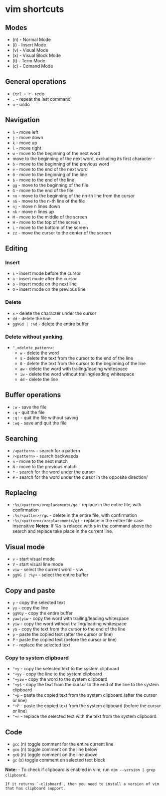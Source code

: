 # vim shortcuts

## Modes

- (n) - Normal Mode
- (i) - Insert Mode
- (v) - Visual Mode
- (x) - Visual Block Mode
- (t) - Term Mode
- (c) - Comand Mode

## General operations

- `Ctrl + r` - redo
- `.` - repeat the last command
- `u` - undo

## Navigation

- `h` - move left
- `j` - move down
- `k` - move up
- `l` - move right
- `w` - move to the beginning of the next word
- move to the beginning of the next word, excluding its first character -
- `b` - move to the beginning of the previous word
- `e` - move to the end of the next word
- `0` - move to the beginning of the line
- `$` - move to the end of the line
- `gg` - move to the beginning of the file
- `G` - move to the end of the file
- `nn` - move to the beginning of the nn-th line from the cursor
- `nG` - move to the n-th line of the file
- `nj` - move n lines down
- `nk` - move n lines up
- `M` - move to the middle of the screen
- `H` - move to the top of the screen
- `L` - move to the bottom of the screen
- `zz` - move the cursor to the center of the screen

## Editing

### Insert

- `i` - insert mode before the cursor
- `a` - insert mode after the cursor
- `o` - insert mode on the next line
- `O` - insert mode on the previous line

### Delete

- `x` - delete the character under the cursor
- `dd` - delete the line
- `ggVGd | :%d` - delete the entire buffer

### Delete without yanking

- `"_<delete_pattern>`:
  - `w` - delete the word
  - `$` - delete the text from the cursor to the end of the line
  - `0` - delete the text from the cursor to the beginning of the line
  - `aw` - delete the word with trailing/leading whitespace
  - `iw` - delete the word without trailing/leading whitespace
  - `dd` - delete the line

## Buffer operations

- `:w` - save the file
- `:q` - quit the file
- `:q!` - quit the file without saving
- `:wq` - save and quit the file

## Searching

- `/<pattern>` - search for a pattern
- `?<pattern>` - search backwaeds
- `n` - move to the next match
- `N` - move to the previous match
- `*` - search for the word under the cursor
- `#` - search for the word under the cursor in the opposite direction/

## Replacing

- `:%s/<patter>/<replacement>/gc` - replace in the entire file, with confirmation
- `:%s/<patter>//gc` - delete in the entire file, with confirmation
- `:%s/<pattern>/<replacement>/gi` - replace in the entire file case insensitive
**Notes**:
  If %s is relaced with s in the command above the search and replace take place in the current line.

## Visual mode

- `v` - start visual mode
- `V` - start visual line mode
- `viw` - select the current word - viw
- `ggVG | :%y+` - select the entire buffer

## Copy and paste

- `y` - copy the selected text
- `yy` - copy the line
- `ggVGy` - copy the entire buffer
- `yaw|yiw` - copy the word with trailing/leading whitespace
- `yiw` - copy the word without trailing/leading whitespace
- `y$` - copy the text from the cursor to the end of the line
- `p` - paste the copied text (after the cursor or line)
- `P` - paste the copied text (before the cursor or line)
- `r` - replace the selected text

### Copy to system clipboard

- `"+y` - copy the selected text to the system clipboard
- `"+yy` - copy the line to the system clipboard
- `"+yiw` - copy the word to the system clipboard
- `"+y$` - copy the text from the cursor to the end of the line to the system clipboard
- `"+p` - paste the copied text from the system clipboard (after the cursor or line)
- `"+P` - paste the copied text from the system clipboard (before the cursor or line)
- `"+r` - replace the selected text with the text from the system clipboard

## Code

- `gcc` (n) toggle comment for the entire current line
- `gco` (n) toggle comment on the line below
- `gcO` (n) toggle comment on the line above
- `gc`  (x) toggle comment on selected text block

**Note:**
    - To check if clipboard is enabled in vim, run `vim --version | grep clipboard`.
    
    If it returns `-clipboard`, then you need to install a version of vim that has clipboard support.
